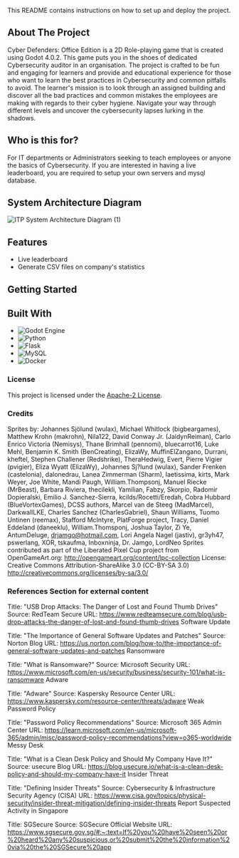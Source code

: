 This README contains instructions on how to set up and deploy the project.

<!-- ABOUT THE PROJECT -->
## About The Project
Cyber Defenders: Office Edition is a 2D Role-playing game that is created using Godot 4.0.2. This game puts you in the shoes of dedicated Cybersecurity auditor in an organisation. The project is crafted to be fun and engaging for learners and provide and educational experience for those who want to learn the best practices in Cybersecurity and common pitfalls to avoid. The learner's mission is to look through an assigned building and discover all the bad practices and common mistakes the employees are making with regards to their cyber hygiene. Navigate your way through different levels and uncover the cybersecurity lapses lurking in the shadows.


## Who is this for?
For IT departments or Administrators seeking to teach employees or anyone the basics of Cybersecurity. If you are interested in having a live leaderboard, you are required to setup your own servers and mysql database. 

## System Architecture Diagram
![ITP System Architecture Diagram (1)](https://github.com/Takaman/Godot-Project/assets/91510432/8fbcd28b-fd3a-4ead-baf0-2b76898de7fc)


## Features 
* Live leaderboard
* Generate CSV files on company's statistics

## Getting Started



## Built With

* ![Godot Engine](https://img.shields.io/badge/GODOT-%23FFFFFF.svg?style=for-the-badge&logo=godot-engine)
* ![Python](https://img.shields.io/badge/python-3670A0?style=for-the-badge&logo=python&logoColor=ffdd54)
* ![Flask](https://img.shields.io/badge/flask-%23000.svg?style=for-the-badge&logo=flask&logoColor=white)
* ![MySQL](https://img.shields.io/badge/mysql-%2300f.svg?style=for-the-badge&logo=mysql&logoColor=white)
* ![Docker](https://img.shields.io/badge/docker-%230db7ed.svg?style=for-the-badge&logo=docker&logoColor=white)


### License

This project is licensed under the [Apache-2 License](https://github.com/heroiclabs/nakama-godot/blob/master/LICENSE).

<!-- MARKDOWN LINKS & IMAGES -->
<!-- https://www.markdownguide.org/basic-syntax/#reference-style-links -->



### Credits
Sprites by: Johannes Sjölund (wulax), Michael Whitlock (bigbeargames), Matthew Krohn (makrohn), Nila122, David Conway Jr. (JaidynReiman), Carlo Enrico Victoria (Nemisys), Thane Brimhall (pennomi), bluecarrot16, Luke Mehl, Benjamin K. Smith (BenCreating), ElizaWy, MuffinElZangano, Durrani, kheftel, Stephen Challener (Redshrike), TheraHedwig, Evert, Pierre Vigier (pvigier), Eliza Wyatt (ElizaWy), Johannes Sj?lund (wulax), Sander Frenken (castelonia), dalonedrau, Lanea Zimmerman (Sharm), laetissima, kirts, Mark Weyer, Joe White, Mandi Paugh, William.Thompsonj, Manuel Riecke (MrBeast), Barbara Riviera, thecilekli, Yamilian, Fabzy, Skorpio, Radomir Dopieralski, Emilio J. Sanchez-Sierra, kcilds/Rocetti/Eredah, Cobra Hubbard (BlueVortexGames), DCSS authors, Marcel van de Steeg (MadMarcel), DarkwallLKE, Charles Sanchez (CharlesGabriel), Shaun Williams, Tuomo Untinen (reemax), Stafford McIntyre, PlatForge project, Tracy, Daniel Eddeland (daneeklu), William.Thomsponj, Joshua Taylor, Zi Ye, AntumDeluge, drjamgo@hotmail.com, Lori Angela Nagel (jastiv), gr3yh47, pswerlang, XOR, tskaufma, Inboxninja, Dr. Jamgo, LordNeo Sprites contributed as part of the Liberated Pixel Cup project from OpenGameArt.org: http://opengameart.org/content/lpc-collection License: Creative Commons Attribution-ShareAlike 3.0 (CC-BY-SA 3.0) http://creativecommons.org/licenses/by-sa/3.0/ 

### References Section for external content

Title: "USB Drop Attacks: The Danger of Lost and Found Thumb Drives"
Source: RedTeam Secure
URL: https://www.redteamsecure.com/blog/usb-drop-attacks-the-danger-of-lost-and-found-thumb-drives
Software Update

Title: "The Importance of General Software Updates and Patches"
Source: Norton Blog
URL: https://us.norton.com/blog/how-to/the-importance-of-general-software-updates-and-patches
Ransomware

Title: "What is Ransomware?"
Source: Microsoft Security
URL: https://www.microsoft.com/en-us/security/business/security-101/what-is-ransomware
Adware

Title: "Adware"
Source: Kaspersky Resource Center
URL: https://www.kaspersky.com/resource-center/threats/adware
Weak Password Policy

Title: "Password Policy Recommendations"
Source: Microsoft 365 Admin Center
URL: https://learn.microsoft.com/en-us/microsoft-365/admin/misc/password-policy-recommendations?view=o365-worldwide
Messy Desk

Title: "What is a Clean Desk Policy and Should My Company Have It?"
Source: usecure Blog
URL: https://blog.usecure.io/what-is-a-clean-desk-policy-and-should-my-company-have-it
Insider Threat

Title: "Defining Insider Threats"
Source: Cybersecurity & Infrastructure Security Agency (CISA)
URL: https://www.cisa.gov/topics/physical-security/insider-threat-mitigation/defining-insider-threats
Report Suspected Activity in Singapore

Title: SGSecure
Source: SGSecure Official Website
URL: https://www.sgsecure.gov.sg/#:~:text=If%20you%20have%20seen%20or%20heard%20any%20suspicious,or%20submit%20the%20information%20via%20the%20SGSecure%20app




